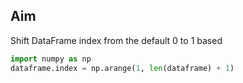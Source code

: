 ## Aim
Shift DataFrame index from the default 0 to 1 based
```python
import numpy as np
dataframe.index = np.arange(1, len(dataframe) + 1)
```